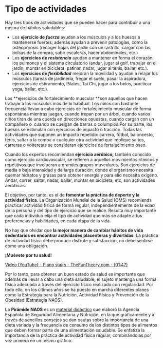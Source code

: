 # Tipo de actividades

Hay tres tipos de actividades que se pueden hacer para contribuir a una mejora de hábitos saludables:

*   Los **ejercicio de _fuerza_** ayudan a los músculos y a los huesos a mantenerse fuertes; además ayudan a prevenir patologías, como la osteoporosis (recoger hojas del jardín con un rastrillo, cargar con las bolsas de la compra, subir escaleras, hacer abdominales, etc.)
*   Los **ejercicios de _resistencia_** ayudan a mantener en forma el corazón, los pulmones y el sistema circulatorio (andar, jugar al golf, trabajar en el jardín, montar en bicicleta, patinar, nadar, jugar al tenis, bailar, etc.).
*   Los **ejercicios de _flexibilidad_** mejoran la movilidad y ayudan a relajar los músculos (tareas de jardinería, fregar el suelo, pasar la aspiradora, ejercicios de estiramiento, Pilates, Tai Chi, jugar a los bolos, practicar yoga, bailar, etc.).

Los **ejercicios de fortalecimiento muscular **son aquellos que hacen trabajar a los músculos más de lo habitual. Los niños con bastante frecuencia llevan a cabo ejercicios de fortalecimiento muscular de forma espontánea mientras juegan, cuando trepan por un árbol, cuando varios niños tiran de una cuerda en direcciones opuestas, cuando cargan con un compañero o  cuando se cuelgan de barras o columpios.Por su parte, los huesos se estimulan con ejercicios de impacto o tracción. Todas las actividades que suponen un impacto repetido: carrera, fútbol, baloncesto, tenis, saltar a la comba o cualquier otra actividad que implique saltos, carreras o volteretas se consideran ejercicios de fortalecimiento óseo.

Cuando los expertos recomiendan **ejercicio aeróbico,** también conocido como ejercicio cardiovascular, se refieren a aquellos movimientos rítmicos y repetitivos que involucran a grandes grupos musculares. Son ejercicios de media o baja intensidad y de larga duración, donde el organismo necesita quemar hidratos y grasas para obtener energía y para ello necesita oxígeno. Andar, correr, saltar, nadar, bailar, montar en bicicleta, etc, son actividades aeróbicas.

El objetivo, por tanto, es el de **fomentar la práctica de deporte y la actividad física.** La Organización Mundial de la Salud (OMS) recomienda practicar actividad física de forma regular, independientemente de la edad de la persona y del tipo de ejercicio que se realice. Resulta muy importante que cada individuo elija el tipo de actividad que más se adapte a tus preferencias y habilidades, en cada etapa de la vida.

No hay que olvidar que **la mejor manera de cambiar hábitos de vida sedentarios es encontrar actividades placenteras y divertidas**. La práctica de actividad física debe producir disfrute y satisfacción, no debe sentirse como una obligación.

**¡Muévete por tu salud!**

[Vídeo (YouTube) - Piano stairs - TheFunTheory.com - (01:47)](https://www.youtube.com/watch?v=2lXh2n0aPyw)  

Por lo tanto, para obtener un buen estado de salud es importante que además de llevar a cabo una dieta saludable, el sujeto mantenga una forma física adecuada a través del ejercicio físico realizado con regularidad. Por todo ello, en los últimos años se ha puesto en marcha diferentes planes como la Estrategia para la Nutrición, Actividad Física y Prevención de la Obesidad (Estrategia NAOS).

La **Pirámide NAOS** es un [material didáctico](http://www.aecosan.msssi.gob.es/AECOSAN/docs/media/nutricion/juego/juegoPiramide.swf) que elaboró la Agencia Española de Seguridad Alimentaria y Nutrición, en la que gráficamente y a través de sencillos consejos se dan pautas sobre la importancia de una dieta variada y la frecuencia de consumo de los distintos tipos de alimentos que deben formar parte de una alimentación saludable. Se enfatiza la importancia de la práctica de actividad física regular, combinándolas por vez primera en un mismo gráfico.